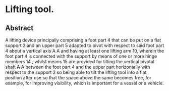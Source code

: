 # Lifting tool.

## Abstract
A lifting device principally comprising a foot part 4 that can be put on a flat support 2 and an upper part 5 adapted to pivot with respect to said foot part 4 about a vertical axis A A and having at least one lifting arm 10, wherein the foot part 4 is connected with the support by means of one or more hinge members 14 , whilst means 15 are provided for tilting the vertical pivotal shaft A A between the foot part 4 and the upper part horizontally with respect to the support 2 so being able to tilt the lifting tool into a flat position after use so that the space above the same becomes free, for example, for improving visibility, which is important for a vessel or a vehicle.